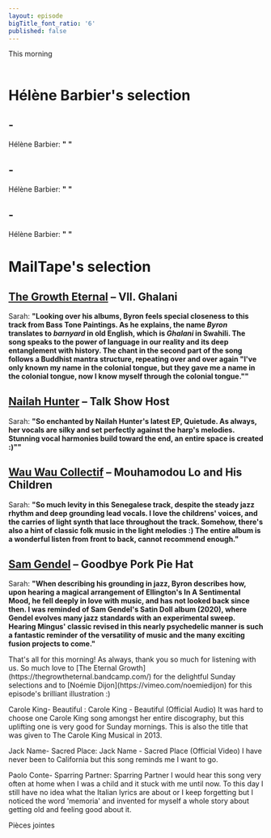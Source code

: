 ```yaml
---
layout: episode
bigTitle_font_ratio: '6'
published: false
---
```

<p id="introduction">This morning
  <br><br>
  
</p>

# Hélène Barbier's selection

##  - 
Hélène Barbier: **"** **"**

## - 
Hélène Barbier: **"** **"**

## - 
Hélène Barbier: **"** **"**

# MailTape's selection

## [The Growth Eternal](https://thegrowtheternal.bandcamp.com/)  – VII. Ghalani
Sarah: **"**Looking over his albums, Byron feels special closeness to this track from Bass Tone Paintings. As he explains, the name _Byron_ translates to _barnyard_ in old English, which is _Ghalani_ in Swahili. The song speaks to the power of language in our reality and its deep entanglement with history. The chant in the second part of the song follows a Buddhist mantra structure, repeating over and over again "I've only known my name in the colonial tongue, but they gave me a name in the colonial tongue, now I know myself through the colonial tongue."**"**

## [Nailah Hunter](https://nailahhunter.bandcamp.com/) – Talk Show Host
Sarah: **"**So enchanted by Nailah Hunter's latest EP, Quietude. As always, her vocals are silky and set perfectly against the harp's melodies. Stunning vocal harmonies build toward the end, an entire space is created :)"**"**

## [Wau Wau Collectif](https://wauwaucollectif.bandcamp.com/album/yaral-sa-doom) – Mouhamodou Lo and His Children
Sarah: **"**So much levity in this Senegalese track, despite the steady jazz rhythm and deep grounding lead vocals. I love the childrens' voices, and the carries of light synth that lace throughout the track. Somehow, there's also a hint of classic folk music in the light melodies :) The entire album is a wonderful listen from front to back, cannot recommend enough.**"**

## [Sam Gendel](https://samgendel.bandcamp.com/album/satin-doll) – Goodbye Pork Pie Hat
Sarah: **"**When describing his grounding in jazz, Byron describes how, upon hearing a magical arrangement of Ellington's In A Sentimental Mood, he fell deeply in love with music, and has not looked back since then. I was reminded of Sam Gendel's Satin Doll album (2020), where Gendel evolves many jazz standards with an experimental sweep. Hearing Mingus' classic revised in this nearly psychedelic manner is such a fantastic reminder of the versatility of music and the many exciting fusion projects to come.**"**

<p id="outroduction">That's all for this morning! As always, thank you so much for listening with us. So much love to [The Eternal Growth](https://thegrowtheternal.bandcamp.com/) for the delightful Sunday selections and to [Noémie Dijon](https://vimeo.com/noemiedijon) for this episode's brilliant illustration :)</p>

Carole King- Beautiful : Carole King - Beautiful (Official Audio)
It was hard to choose one Carole King song amongst her entire discography, but this uplifting one is very good for Sunday mornings. This is also the title that was given to The Carole King Musical in 2013.

Jack Name- Sacred Place: Jack Name - Sacred Place (Official Video)
I have never been to California but this song reminds me I want to go.

Paolo Conte- Sparring Partner: Sparring Partner
I would hear this song very often at home when I was a child and it stuck with me until now. To this day I still have no idea what the Italian lyrics are about or I keep forgetting but I noticed the word 'memoria' and invented for myself a whole story about getting old and feeling good about it.

Pièces jointes
